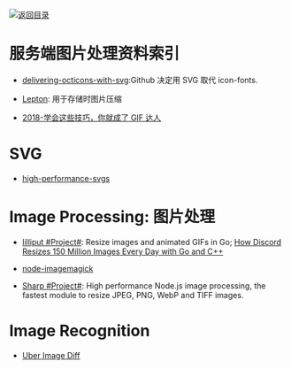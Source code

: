 [![返回目录](https://user-images.githubusercontent.com/5803001/38079637-ff0abcf0-3371-11e8-9b76-ad651620afc7.jpg)](https://github.com/wx-chevalier/Awesome-Lists)

# 服务端图片处理资料索引

* [delivering-octicons-with-svg](https://github.com/blog/2112-delivering-octicons-with-svg):Github 决定用 SVG 取代 icon-fonts.

- [Lepton](https://github.com/dropbox/lepton): 用于存储时图片压缩

- [2018-学会这些技巧，你就成了 GIF 达人](https://zhuanlan.zhihu.com/p/36379462)

# SVG

* [high-performance-svgs](https://css-tricks.com/high-performance-svgs/)

# Image Processing: 图片处理

* [lilliput #Project#](https://github.com/discordapp/lilliput): Resize images and animated GIFs in Go; [How Discord Resizes 150 Million Images Every Day with Go and C++](https://parg.co/UEb)

- [node-imagemagick](https://github.com/yourdeveloper/node-imagemagick)

- [Sharp #Project#](): High performance Node.js image processing, the fastest module to resize JPEG, PNG, WebP and TIFF images.

# Image Recognition

* [Uber Image Diff](https://github.com/uber/image-diff)
